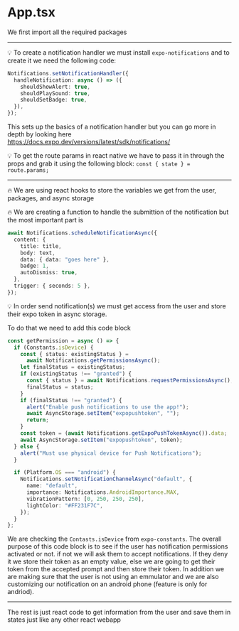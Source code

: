 # App.tsx

We first import all the required packages

---

💡 To create a notification handler we must install `expo-notifications` and to create it we need the following code:

```ts
Notifications.setNotificationHandler({
  handleNotification: async () => ({
    shouldShowAlert: true,
    shouldPlaySound: true,
    shouldSetBadge: true,
  }),
});
```

This sets up the basics of a notification handler but you can go more in depth by looking here https://docs.expo.dev/versions/latest/sdk/notifications/

💡 To get the route params in react native we have to pass it in through the props and grab it using the following block: `const { state } = route.params;`

---

🔥 We are using react hooks to store the variables we get from the user, packages, and async storage

🔥 We are creating a function to handle the submittion of the notification but the most important part is

```ts
await Notifications.scheduleNotificationAsync({
  content: {
    title: title,
    body: text,
    data: { data: "goes here" },
    badge: 1,
    autoDismiss: true,
  },
  trigger: { seconds: 5 },
});
```

💡 In order send notification(s) we must get access from the user and store their expo token in async storage.

To do that we need to add this code block

```ts
const getPermission = async () => {
  if (Constants.isDevice) {
    const { status: existingStatus } =
      await Notifications.getPermissionsAsync();
    let finalStatus = existingStatus;
    if (existingStatus !== "granted") {
      const { status } = await Notifications.requestPermissionsAsync();
      finalStatus = status;
    }
    if (finalStatus !== "granted") {
      alert("Enable push notifications to use the app!");
      await AsyncStorage.setItem("expopushtoken", "");
      return;
    }
    const token = (await Notifications.getExpoPushTokenAsync()).data;
    await AsyncStorage.setItem("expopushtoken", token);
  } else {
    alert("Must use physical device for Push Notifications");
  }

  if (Platform.OS === "android") {
    Notifications.setNotificationChannelAsync("default", {
      name: "default",
      importance: Notifications.AndroidImportance.MAX,
      vibrationPattern: [0, 250, 250, 250],
      lightColor: "#FF231F7C",
    });
  }
};
```

We are checking the `Contasts.isDevice` from `expo-constants`.
The overall purpose of this code block is to see if the user has notification permissions activated or not. if not we will ask them to accept notifications. If they deny it we store their token as an empty value, else we are going to get their token from the accepted prompt and then store their token. In addition we are making sure that the user is not using an emmulator and we are also customizing our notification on an android phone (feature is only for andriod).

---

The rest is just react code to get information from the user and save them in states just like any other react webapp
